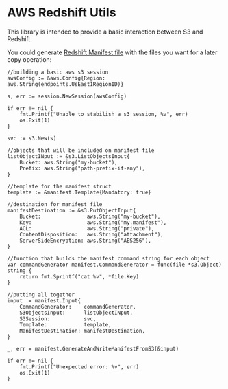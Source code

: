 # AWS Redshift Utils

This library is intended to provide a basic interaction between S3 and Redshift.

You could generate [Redshift Manifest file](https://docs.aws.amazon.com/redshift/latest/dg/load-from-host-steps-create-manifest.html) with the files you want for a later copy operation:

	//building a basic aws s3 session
	awsConfig := &aws.Config{Region: aws.String(endpoints.UsEast1RegionID)}

	s, err := session.NewSession(awsConfig)
	
	if err != nil {
		fmt.Printf("Unable to stabilish a s3 session, %v", err)
		os.Exit(1)
	}

	svc := s3.New(s)

	//objects that will be included on manifest file
	listObjectINput := &s3.ListObjectsInput{
		Bucket: aws.String("my-bucket"),
		Prefix: aws.String("path-prefix-if-any"),
	}

	//template for the manifest struct
	template := &manifest.Template{Mandatory: true}

	//destination for manifest file
	manifestDestination := &s3.PutObjectInput{
		Bucket:               aws.String("my-bucket"),
		Key:                  aws.String("my.manifest"),
		ACL:                  aws.String("private"),
		ContentDisposition:   aws.String("attachment"),
		ServerSideEncryption: aws.String("AES256"),
	}

	//function that builds the manifest command string for each object
	var commandGenerator manifest.CommandGenerator = func(file *s3.Object) string {
		return fmt.Sprintf("cat %v", *file.Key)
	}

	//putting all together
	input := manifest.Input{
		CommandGenerator:    commandGenerator,
		S3ObjectsInput:      listObjectINput,
		S3Session:           svc,
		Template:            template,
		ManifestDestination: manifestDestination,
	}

	_, err = manifest.GenerateAndWriteManifestFromS3(&input)

	if err != nil {
		fmt.Printf("Unexpected error: %v", err)
		os.Exit(1)
	}	